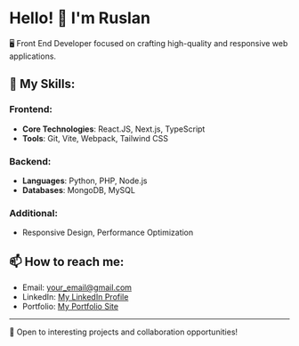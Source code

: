 # Hello! 👋 I'm Ruslan

🖥 Front End Developer focused on crafting high-quality and responsive web applications.

## 🚀 My Skills:

### Frontend:
- **Core Technologies**: React.JS, Next.js, TypeScript
- **Tools**: Git, Vite, Webpack, Tailwind CSS

### Backend:
- **Languages**: Python, PHP, Node.js
- **Databases**: MongoDB, MySQL

### Additional:
- Responsive Design, Performance Optimization

## 📫 How to reach me:

- Email: your_email@gmail.com
- LinkedIn: [My LinkedIn Profile]([your_linkedin_link](https://www.linkedin.com/in/ruslan-yeremin-786785281/))
- Portfolio: [My Portfolio Site](your_portfolio_link)

---

💼 Open to interesting projects and collaboration opportunities!
